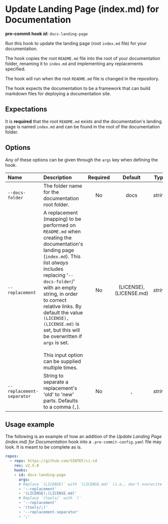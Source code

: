 # Update Landing Page (index.md) for Documentation

**pre-commit hook _id_:** `docs-landing-page`

Run this hook to update the landing page (root `index.md` file) for your documentation.

The hook copies the root `README.md` file into the root of your documentation folder, renaming it to `index.md` and implementing any replacements specified.

The hook will run when the root `README.md` file is changed in the repository.

The hook expects the documentation to be a framework that can build markdown files for deploying a documentation site.

## Expectations

It is **required** that the root `README.md` exists and the documentation's landing page is named `index.md` and can be found in the root of the documentation folder.

## Options

Any of these options can be given through the `args` key when defining the hook.

| **Name** | **Description** | **Required** | **Default** | **Type** |
|:--- |:--- |:---:|:---:|:---:|
| `--docs-folder` | The folder name for the documentation root folder. | No | docs | _string_ |
| `--replacement` | A replacement (mapping) to be performed on `README.md` when creating the documentation's landing page (`index.md`). This list _always_ includes replacing '`--docs-folder`/' with an empty string, in order to correct relative links. By default the value `(LICENSE),(LICENSE.md)` is set, but this will be overwritten if `args` is set.</br></br>This input option can be supplied multiple times. | No | (LICENSE),(LICENSE.md) | _string_ |
| `--replacement-separator` | String to separate a replacement's 'old' to 'new' parts. Defaults to a comma (`,`). | No | , | _string_ |

## Usage example

The following is an example of how an addition of the _Update Landing Page (index.md) for Documentation_ hook into a `.pre-commit-config.yaml` file may look.
It is meant to be complete as is.

```yaml
repos:
  - repo: https://github.com/SINTEF/ci-cd
    rev: v2.5.0
    hooks:
    - id: docs-landing-page
      args:
      # Replace `(LICENSE)` with `(LICENSE.md)` (i.e., don't overwrite the default)
      - '--replacement'
      - '(LICENSE);(LICENSE.md)'
      # Replace `(tools/` with `(`
      - '--replacement'
      - '(tools/;('
      - '--replacement-separator'
      - ';'
```
